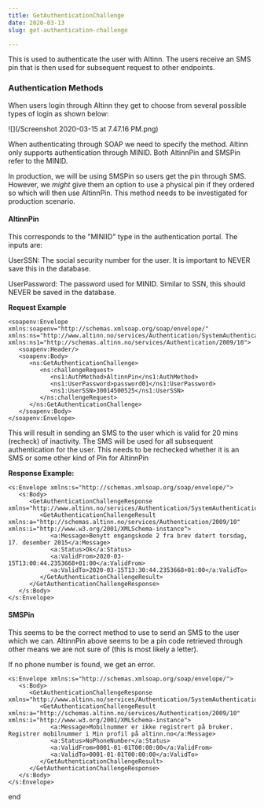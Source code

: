 ```yaml
---
title: GetAuthenticationChallenge
date: 2020-03-13
slug: get-authentication-challenge

---
```

This is used to authenticate the user with Altinn. The users receive an SMS pin that is then used for subsequent request to other endpoints.

### Authentication Methods

When users login through Altinn they get to choose from several possible types of login as shown below:

![](/Screenshot 2020-03-15 at 7.47.16 PM.png)

When authenticating through SOAP we need to specify the method. Altinn only supports authentication through MINID. Both AltinnPin and SMSPin refer to the MINID. 

In production, we will be using SMSPin so users get the pin through SMS. However, we _might_ give them an option to use a physical pin if they ordered so which will then use AltinnPin. This method needs to be investigated for production scenario.

#### AltinnPin 

This corresponds to the "MINIID" type in the authentication portal. The inputs are:

UserSSN: The social security number for the user. It is important to NEVER save this in the database.

UserPassword: The password used for MINID. Similar to SSN, this should NEVER be saved in the database.

**Request Example**

    <soapenv:Envelope xmlns:soapenv="http://schemas.xmlsoap.org/soap/envelope/" xmlns:ns="http://www.altinn.no/services/Authentication/SystemAuthentication/2009/10" xmlns:ns1="http://schemas.altinn.no/services/Authentication/2009/10">
       <soapenv:Header/>
       <soapenv:Body>
          <ns:GetAuthenticationChallenge>
             <ns:challengeRequest>
                <ns1:AuthMethod>AltinnPin</ns1:AuthMethod>
                <ns1:UserPassword>password01</ns1:UserPassword>
                <ns1:UserSSN>30014500525</ns1:UserSSN>
             </ns:challengeRequest>
          </ns:GetAuthenticationChallenge>
       </soapenv:Body>
    </soapenv:Envelope>

This will result in sending an SMS to the user which is valid for 20 mins (recheck) of inactivity. The SMS will be used for all subsequent authentication for the user. This needs to be rechecked whether it is an SMS or some other kind of Pin for AltinnPin

**Response Example:**

    <s:Envelope xmlns:s="http://schemas.xmlsoap.org/soap/envelope/">
       <s:Body>
          <GetAuthenticationChallengeResponse xmlns="http://www.altinn.no/services/Authentication/SystemAuthentication/2009/10">
             <GetAuthenticationChallengeResult xmlns:a="http://schemas.altinn.no/services/Authentication/2009/10" xmlns:i="http://www.w3.org/2001/XMLSchema-instance">
                <a:Message>Benytt engangskode 2 fra brev datert torsdag, 17. desember 2015</a:Message>
                <a:Status>Ok</a:Status>
                <a:ValidFrom>2020-03-15T13:00:44.2353668+01:00</a:ValidFrom>
                <a:ValidTo>2020-03-15T13:30:44.2353668+01:00</a:ValidTo>
             </GetAuthenticationChallengeResult>
          </GetAuthenticationChallengeResponse>
       </s:Body>
    </s:Envelope>

#### SMSPin

This seems to be the correct method to use to send an SMS to the user which we can. AltinnPin above seems to be a pin code retrieved through other means we are not sure of (this is most likely a letter).

If no phone number is found, we get an error.

    <s:Envelope xmlns:s="http://schemas.xmlsoap.org/soap/envelope/">
       <s:Body>
          <GetAuthenticationChallengeResponse xmlns="http://www.altinn.no/services/Authentication/SystemAuthentication/2009/10">
             <GetAuthenticationChallengeResult xmlns:a="http://schemas.altinn.no/services/Authentication/2009/10" xmlns:i="http://www.w3.org/2001/XMLSchema-instance">
                <a:Message>Mobilnummer er ikke registrert på bruker. Registrer mobilnummer i Min profil på altinn.no</a:Message>
                <a:Status>NoPhoneNumber</a:Status>
                <a:ValidFrom>0001-01-01T00:00:00</a:ValidFrom>
                <a:ValidTo>0001-01-01T00:00:00</a:ValidTo>
             </GetAuthenticationChallengeResult>
          </GetAuthenticationChallengeResponse>
       </s:Body>
    </s:Envelope>

end
